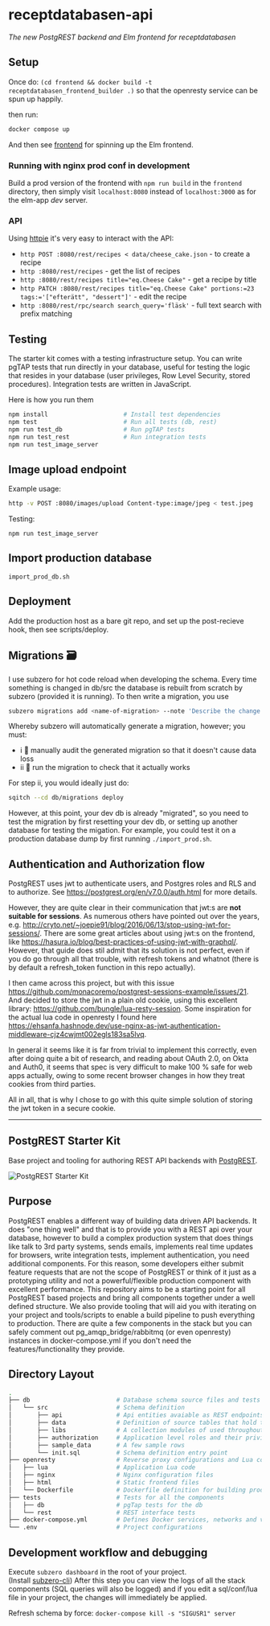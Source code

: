 # receptdatabasen-api

_The new PostgREST backend and Elm frontend for receptdatabasen_

## Setup

Once do:
`(cd frontend && docker build -t receptdatabasen_frontend_builder .)`
so that the openresty service can be spun up happily.

then run:

```bash
docker compose up
```

And then see [frontend](./frontend/) for spinning up the Elm frontend.

### Running with nginx prod conf in development

Build a prod version of the frontend with `npm run build` in the `frontend` directory, then simply visit `localhost:8080` instead of `localhost:3000` as for the elm-app _dev_ server.

### API

Using [httpie](https://httpie.org/doc) it's very easy to interact with the API:

- `http POST :8080/rest/recipes < data/cheese_cake.json` - to create a recipe
- `http :8080/rest/recipes` - get the list of recipes
- `http :8080/rest/recipes title="eq.Cheese Cake"` - get a recipe by title
- `http PATCH :8080/rest/recipes title="eq.Cheese Cake" portions:=23 tags:='["efterätt", "dessert"]'` - edit the recipe
- `http :8080/rest/rpc/search search_query='fläsk'` - full text search with prefix matching

## Testing

The starter kit comes with a testing infrastructure setup.
You can write pgTAP tests that run directly in your database, useful for testing the logic that resides in your database (user privileges, Row Level Security, stored procedures).
Integration tests are written in JavaScript.

Here is how you run them

```bash
npm install                     # Install test dependencies
npm test                        # Run all tests (db, rest)
npm run test_db                 # Run pgTAP tests
npm run test_rest               # Run integration tests
npm run test_image_server
```

## Image upload endpoint

Example usage:

```bash
http -v POST :8080/images/upload Content-type:image/jpeg < test.jpeg
```

Testing:

```shell
npm run test_image_server
```

## Import production database

`import_prod_db.sh`

## Deployment

Add the production host as a bare git repo, and set up the post-recieve hook, then see scripts/deploy.

## Migrations 🗃

I use subzero for hot code reload when developing the schema.
Every time something is changed in db/src the database is rebuilt from scratch by subzero (provided it is running).
To then write a migration, you use

```bash
subzero migrations add <name-of-migration> --note 'Describe the change with a short note'
```

Whereby subzero will automatically generate a migration, however; you must:

- i 👮 manually audit the generated migration so that it doesn't cause data loss
- ii 🧪 run the migration to check that it actually works

For step ii, you would ideally just do:

```bash
sqitch --cd db/migrations deploy
```

However, at this point, your dev db is already "migrated", so you need to test the migration by first resetting your dev db, or setting up another database for testing the migation.
For example, you could test it on a production database dump by first running `./import_prod.sh`.

## Authentication and Authorization flow

PostgREST uses jwt to authenticate users, and Postgres roles and RLS and to authorize.
See https://postgrest.org/en/v7.0.0/auth.html for more details.

However, they are quite clear in their communication that jwt:s are **not suitable for sessions**.
As numerous others have pointed out over the years, e.g. http://cryto.net/~joepie91/blog/2016/06/13/stop-using-jwt-for-sessions/.
There are some great articles about using jwt:s on the frontend, like https://hasura.io/blog/best-practices-of-using-jwt-with-graphql/.
However, that guide does stil admit that its solution is not perfect, even if you do go through all that trouble, with refresh tokens and whatnot (there is by default a refresh_token function in this repo actually).

I then came across this project, but with this issue https://github.com/monacoremo/postgrest-sessions-example/issues/21.
And decided to store the jwt in a plain old cookie, using this excellent library: https://github.com/bungle/lua-resty-session.
Some inspiration for the actual lua code in openresty I found here https://ehsanfa.hashnode.dev/use-nginx-as-jwt-authentication-middleware-cjz4cwjmt002egls183sa5lvq.

In general it seems like it is far from trivial to implement this correctly, even after doing quite a bit of research, and reading about OAuth 2.0, on Okta and Auth0, it seems that spec is very difficult to make 100 % safe for web apps actually, owing to some recent browser changes in how they treat cookies from third parties.

All in all, that is why I chose to go with this quite simple solution of storing the jwt token in a secure cookie.

---

## PostgREST Starter Kit

Base project and tooling for authoring REST API backends with [PostgREST](https://postgrest.com).

![PostgREST Starter Kit](https://raw.githubusercontent.com/wiki/subzerocloud/postgrest-starter-kit/images/postgrest-starter-kit.gif "PostgREST Starter Kit")

## Purpose

PostgREST enables a different way of building data driven API backends. It does "one thing well" and that is to provide you with a REST api over your database, however to build a complex production system that does things like talk to 3rd party systems, sends emails, implements real time updates for browsers, write integration tests, implement authentication, you need additional components. For this reason, some developers either submit feature requests that are not the scope of PostgREST or think of it just as a prototyping utility and not a powerful/flexible production component with excellent performance. This repository aims to be a starting point for all PostgREST based projects and bring all components together under a well defined structure. We also provide tooling that will aid you with iterating on your project and tools/scripts to enable a build pipeline to push everything to production. There are quite a few components in the stack but you can safely comment out pg_amqp_bridge/rabbitmq (or even openresty) instances in docker-compose.yml if you don't need the features/functionality they provide.

## Directory Layout

```bash
.
├── db                        # Database schema source files and tests
│   └── src                   # Schema definition
│       ├── api               # Api entities avaiable as REST endpoints
│       ├── data              # Definition of source tables that hold the data
│       ├── libs              # A collection modules of used throughout the code
│       ├── authorization     # Application level roles and their privileges
│       ├── sample_data       # A few sample rows
│       └── init.sql          # Schema definition entry point
├── openresty                 # Reverse proxy configurations and Lua code
│   ├── lua                   # Application Lua code
│   ├── nginx                 # Nginx configuration files
│   ├── html                  # Static frontend files
│   └── Dockerfile            # Dockerfile definition for building production images
├── tests                     # Tests for all the components
│   ├── db                    # pgTap tests for the db
│   └── rest                  # REST interface tests
├── docker-compose.yml        # Defines Docker services, networks and volumes
└── .env                      # Project configurations

```

## Development workflow and debugging

Execute `subzero dashboard` in the root of your project.<br /> (Install [subzero-cli](https://github.com/subzerocloud/subzero-cli))
After this step you can view the logs of all the stack components (SQL queries will also be logged) and
if you edit a sql/conf/lua file in your project, the changes will immediately be applied.

Refresh schema by force: `docker-compose kill -s "SIGUSR1" server`
